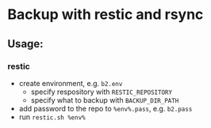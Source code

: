 # Backup with restic and rsync

## Usage:

### restic

- create environment, e.g. `b2.env`
    - specify respository with `RESTIC_REPOSITORY`
    - specify what to backup with `BACKUP_DIR_PATH`
- add password to the repo to `%env%.pass`, e.g. `b2.pass`
- run `restic.sh %env%`
